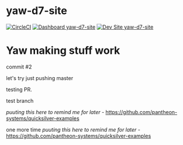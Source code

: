 # yaw-d7-site

[![CircleCI](https://circleci.com/gh/yoodame/yaw-d7-site.svg?style=shield)](https://circleci.com/gh/yoodame/yaw-d7-site)
[![Dashboard yaw-d7-site](https://img.shields.io/badge/dashboard-yaw_d7_site-yellow.svg)](https://dashboard.pantheon.io/sites/853a0c69-1521-4bb0-8af2-94ed5f6f208e#dev/code)
[![Dev Site yaw-d7-site](https://img.shields.io/badge/site-yaw_d7_site-blue.svg)](http://dev-yaw-d7-site.pantheonsite.io/)

# Yaw making stuff work

commit #2

let's try just pushing master

testing PR.


test branch


*puuting this here to remind me for later* - https://github.com/pantheon-systems/quicksilver-examples

one more time
*puuting this here to remind me for later* - https://github.com/pantheon-systems/quicksilver-examples
